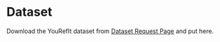 # Dataset
Download the YouRefIt dataset from [Dataset Request Page](https://yixchen.github.io/YouRefIt/request.html) and put here.